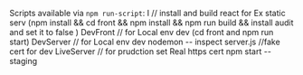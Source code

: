 Scripts available via `npm run-script`:
  I // install and build react for Ex static serv
    (npm install && cd front && npm install && npm run build &&  install audit and set it to false    )
  DevFront // for Local env dev
    (cd front and npm run start)
  DevServer // for Local env dev
    nodemon -- inspect  server.js //fake cert for dev 
  LiveServer // for prudction set Real  https cert
    npm start --staging